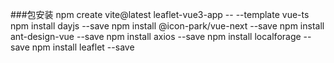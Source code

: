 ###包安装
npm create vite@latest leaflet-vue3-app  -- --template vue-ts
npm install dayjs --save
npm install @icon-park/vue-next --save
npm install ant-design-vue --save
npm install axios --save
npm install localforage --save
npm install leaflet --save